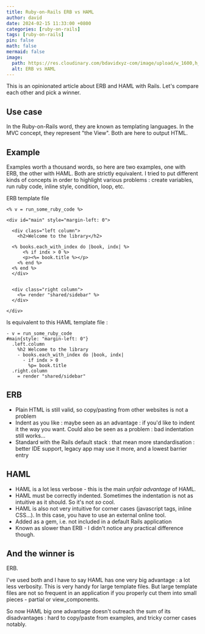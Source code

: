 ```yaml
---
title: Ruby-on-Rails ERB vs HAML
author: david
date: 2024-02-15 11:33:00 +0800
categories: [ruby-on-rails]
tags: [ruby-on-rails]
pin: false
math: false
mermaid: false
image:
  path: https://res.cloudinary.com/bdavidxyz-com/image/upload/w_1600,h_836,q_100/l_text:Karla_72_bold:Ruby-on-Rails%20ERB%20vs%20HAML,co_rgb:ffe4e6,c_fit,w_1400,h_240/fl_layer_apply,g_south_west,x_100,y_180/l_text:Karla_48:A%20shamelessly%20opinionated%20article,co_rgb:ffe4e680,c_fit,w_1400/fl_layer_apply,g_south_west,x_100,y_100/newblog/globals/bg_me.jpg
  alt: ERB vs HAML
---
```



This is an opinionated article about ERB and HAML with Rails. Let's compare each other and pick a winner.

## Use case

In the Ruby-on-Rails word, they are known as templating languages. In the MVC concept, they represent "the View". Both are here to output HTML. 

## Example

Examples worth a thousand words, so here are two examples, one with ERB, the other with HAML. Both are strictly equivalent. I tried to put different kinds of concepts in order to highlight various problems : create variables, run ruby code, inline style, condition, loop, etc.

ERB template file

```erb
<% v = run_some_ruby_code %>

<div id="main" style="margin-left: 0">

  <div class="left column">
    <h2>Welcome to the library</h2>
    
  <% books.each_with_index do |book, indx| %>
      <% if indx > 0 %>
      <p><%= book.title %></p>
    <% end %>
  <% end %>
  </div>


  <div class="right column">
    <%= render "shared/sidebar" %>
  </div>

</div>
```

Is equivalent to this HAML template file :

```haml
- v = run_some_ruby_code
#main{style: "margin-left: 0"}
  .left.column
    %h2 Welcome to the library
    - books.each_with_index do |book, indx|
      - if indx > 0
        %p= book.title
  .right.column
    = render "shared/sidebar"
```

## ERB 

 - Plain HTML is still valid, so copy/pasting from other websites is not a problem
 - Indent as you like : maybe seen as an advantage : if you'd like to indent it the way you want. Could also be seen as a problem : bad indentation still works...
 - Standard with the Rails default stack : that mean more standardisation : better IDE support, legacy app may use it more, and a lowest barrier entry 

## HAML 

 - HAML is a lot less verbose - this is the main *unfair advantage*  of HAML.
 - HAML must be correctly indented. Sometimes the indentation is not as intuitive as it should. So it's not *so* cool.
 - HAML is also not very intuitive for corner cases (javascript tags, inline CSS...). In this case, you have to use an external online tool.
 - Added as a gem, i.e. not included in a default Rails application
 - Known as slower than ERB  - I didn't notice any practical difference though.

## And the winner is

ERB.

I've used both and I have to say HAML has one very big advantage  : a lot less verbosity. This is very handy for large template files. But large template files are not so frequent in an application if you properly cut them into small pieces - partial or view_components. 

So now HAML big one advantage doesn't outreach the sum of its disadvantages  : hard to copy/paste from examples, and tricky corner cases notably.
